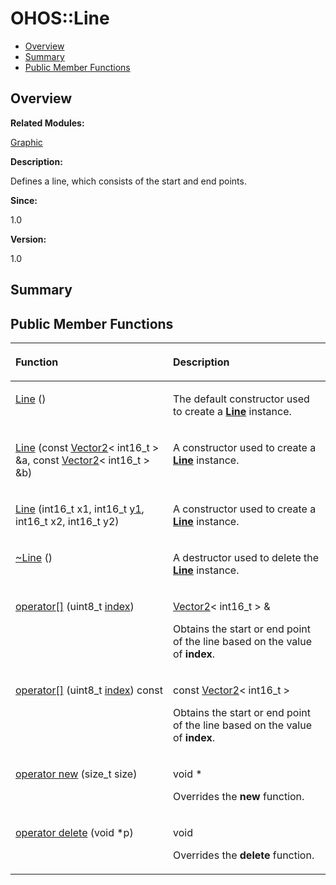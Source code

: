 # OHOS::Line<a name="EN-US_TOPIC_0000001054718157"></a>

-   [Overview](#section1215086311165635)
-   [Summary](#section62226344165635)
-   [Public Member Functions](#pub-methods)

## **Overview**<a name="section1215086311165635"></a>

**Related Modules:**

[Graphic](graphic.md)

**Description:**

Defines a line, which consists of the start and end points. 

**Since:**

1.0

**Version:**

1.0

## **Summary**<a name="section62226344165635"></a>

## Public Member Functions<a name="pub-methods"></a>

<a name="table280486114165635"></a>
<table><thead align="left"><tr id="row473030309165635"><th class="cellrowborder" valign="top" width="50%" id="mcps1.1.3.1.1"><p id="p23031925165635"><a name="p23031925165635"></a><a name="p23031925165635"></a>Function</p>
</th>
<th class="cellrowborder" valign="top" width="50%" id="mcps1.1.3.1.2"><p id="p1061734868165635"><a name="p1061734868165635"></a><a name="p1061734868165635"></a>Description</p>
</th>
</tr>
</thead>
<tbody><tr id="row1724086758165635"><td class="cellrowborder" valign="top" width="50%" headers="mcps1.1.3.1.1 "><p id="p750086574165635"><a name="p750086574165635"></a><a name="p750086574165635"></a><a href="graphic.md#ga3c8dd952afc5a76f8628c7f702755bd8">Line</a> ()</p>
</td>
<td class="cellrowborder" valign="top" width="50%" headers="mcps1.1.3.1.2 "><p id="p653648830165635"><a name="p653648830165635"></a><a name="p653648830165635"></a> </p>
<p id="p1651946372165635"><a name="p1651946372165635"></a><a name="p1651946372165635"></a>The default constructor used to create a <strong id="b2052027243165635"><a name="b2052027243165635"></a><a name="b2052027243165635"></a><a href="ohos-line.md">Line</a></strong> instance. </p>
</td>
</tr>
<tr id="row1563818678165635"><td class="cellrowborder" valign="top" width="50%" headers="mcps1.1.3.1.1 "><p id="p1643119449165635"><a name="p1643119449165635"></a><a name="p1643119449165635"></a><a href="graphic.md#ga0bda554c3c7d5950637a50ffbbec2269">Line</a> (const <a href="ohos-vector2-t.md">Vector2</a>&lt; int16_t &gt; &amp;a, const <a href="ohos-vector2-t.md">Vector2</a>&lt; int16_t &gt; &amp;b)</p>
</td>
<td class="cellrowborder" valign="top" width="50%" headers="mcps1.1.3.1.2 "><p id="p198013755165635"><a name="p198013755165635"></a><a name="p198013755165635"></a> </p>
<p id="p1191837648165635"><a name="p1191837648165635"></a><a name="p1191837648165635"></a>A constructor used to create a <strong id="b412179023165635"><a name="b412179023165635"></a><a name="b412179023165635"></a><a href="ohos-line.md">Line</a></strong> instance. </p>
</td>
</tr>
<tr id="row855262888165635"><td class="cellrowborder" valign="top" width="50%" headers="mcps1.1.3.1.1 "><p id="p1179227054165635"><a name="p1179227054165635"></a><a name="p1179227054165635"></a><a href="graphic.md#ga216de7fbcb274d28bb5a50d0e0692aa0">Line</a> (int16_t x1, int16_t <a href="math.md#ga369368526a105f3fba6776b11586070c">y1</a>, int16_t x2, int16_t y2)</p>
</td>
<td class="cellrowborder" valign="top" width="50%" headers="mcps1.1.3.1.2 "><p id="p974371170165635"><a name="p974371170165635"></a><a name="p974371170165635"></a> </p>
<p id="p2056813977165635"><a name="p2056813977165635"></a><a name="p2056813977165635"></a>A constructor used to create a <strong id="b2018531890165635"><a name="b2018531890165635"></a><a name="b2018531890165635"></a><a href="ohos-line.md">Line</a></strong> instance. </p>
</td>
</tr>
<tr id="row1369620947165635"><td class="cellrowborder" valign="top" width="50%" headers="mcps1.1.3.1.1 "><p id="p101029229165635"><a name="p101029229165635"></a><a name="p101029229165635"></a><a href="graphic.md#ga86d5bfc47854c5e85363adce571de167">~Line</a> ()</p>
</td>
<td class="cellrowborder" valign="top" width="50%" headers="mcps1.1.3.1.2 "><p id="p2086833042165635"><a name="p2086833042165635"></a><a name="p2086833042165635"></a> </p>
<p id="p290962342165635"><a name="p290962342165635"></a><a name="p290962342165635"></a>A destructor used to delete the <strong id="b1816542252165635"><a name="b1816542252165635"></a><a name="b1816542252165635"></a><a href="ohos-line.md">Line</a></strong> instance. </p>
</td>
</tr>
<tr id="row1715618570165635"><td class="cellrowborder" valign="top" width="50%" headers="mcps1.1.3.1.1 "><p id="p2061653342165635"><a name="p2061653342165635"></a><a name="p2061653342165635"></a><a href="graphic.md#gafeae0169d5e3e92fcbc743c09cd4f6d0">operator[]</a> (uint8_t <a href="utils.md#ga1d3748ca570dcb09a2fb28e8015107dd">index</a>)</p>
</td>
<td class="cellrowborder" valign="top" width="50%" headers="mcps1.1.3.1.2 "><p id="p275144936165635"><a name="p275144936165635"></a><a name="p275144936165635"></a><a href="ohos-vector2-t.md">Vector2</a>&lt; int16_t &gt; &amp; </p>
<p id="p706419025165635"><a name="p706419025165635"></a><a name="p706419025165635"></a>Obtains the start or end point of the line based on the value of <strong id="b381082541165635"><a name="b381082541165635"></a><a name="b381082541165635"></a>index</strong>. </p>
</td>
</tr>
<tr id="row881897858165635"><td class="cellrowborder" valign="top" width="50%" headers="mcps1.1.3.1.1 "><p id="p1797321558165635"><a name="p1797321558165635"></a><a name="p1797321558165635"></a><a href="graphic.md#ga3f747832db7335f2198c7746140a6631">operator[]</a> (uint8_t <a href="utils.md#ga1d3748ca570dcb09a2fb28e8015107dd">index</a>) const</p>
</td>
<td class="cellrowborder" valign="top" width="50%" headers="mcps1.1.3.1.2 "><p id="p1774951951165635"><a name="p1774951951165635"></a><a name="p1774951951165635"></a>const <a href="ohos-vector2-t.md">Vector2</a>&lt; int16_t &gt; </p>
<p id="p1626257606165635"><a name="p1626257606165635"></a><a name="p1626257606165635"></a>Obtains the start or end point of the line based on the value of <strong id="b1159827393165635"><a name="b1159827393165635"></a><a name="b1159827393165635"></a>index</strong>. </p>
</td>
</tr>
<tr id="row1866471797165635"><td class="cellrowborder" valign="top" width="50%" headers="mcps1.1.3.1.1 "><p id="p215106214165635"><a name="p215106214165635"></a><a name="p215106214165635"></a><a href="graphic.md#ga4854963aa969ee20a6cd174a70f5cd23">operator new</a> (size_t size)</p>
</td>
<td class="cellrowborder" valign="top" width="50%" headers="mcps1.1.3.1.2 "><p id="p356934190165635"><a name="p356934190165635"></a><a name="p356934190165635"></a>void * </p>
<p id="p73440000165635"><a name="p73440000165635"></a><a name="p73440000165635"></a>Overrides the <strong id="b69541011165635"><a name="b69541011165635"></a><a name="b69541011165635"></a>new</strong> function. </p>
</td>
</tr>
<tr id="row2087399524165635"><td class="cellrowborder" valign="top" width="50%" headers="mcps1.1.3.1.1 "><p id="p1790967307165635"><a name="p1790967307165635"></a><a name="p1790967307165635"></a><a href="graphic.md#gadf1997a0f56ac2b220e7f0f8e8e0a6ef">operator delete</a> (void *p)</p>
</td>
<td class="cellrowborder" valign="top" width="50%" headers="mcps1.1.3.1.2 "><p id="p771756686165635"><a name="p771756686165635"></a><a name="p771756686165635"></a>void </p>
<p id="p1529411200165635"><a name="p1529411200165635"></a><a name="p1529411200165635"></a>Overrides the <strong id="b1691841450165635"><a name="b1691841450165635"></a><a name="b1691841450165635"></a>delete</strong> function. </p>
</td>
</tr>
</tbody>
</table>

